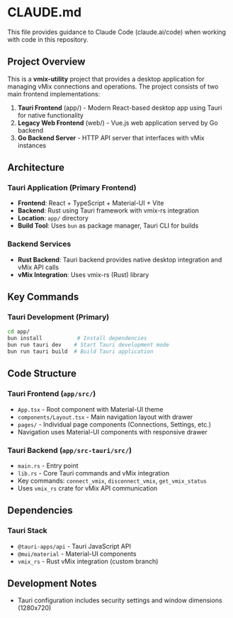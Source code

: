 # CLAUDE.md

This file provides guidance to Claude Code (claude.ai/code) when working with code in this repository.

## Project Overview

This is a **vmix-utility** project that provides a desktop application for managing vMix connections and operations. The project consists of two main frontend implementations:

1. **Tauri Frontend** (app/) - Modern React-based desktop app using Tauri for native functionality
2. **Legacy Web Frontend** (web/) - Vue.js web application served by Go backend
3. **Go Backend Server** - HTTP API server that interfaces with vMix instances

## Architecture

### Tauri Application (Primary Frontend)
- **Frontend**: React + TypeScript + Material-UI + Vite
- **Backend**: Rust using Tauri framework with vmix-rs integration
- **Location**: `app/` directory
- **Build Tool**: Uses `bun` as package manager, Tauri CLI for builds


### Backend Services
- **Rust Backend**: Tauri backend provides native desktop integration and vMix API calls
- **vMix Integration**: Uses vmix-rs (Rust) library

## Key Commands

### Tauri Development (Primary)
```bash
cd app/
bun install           # Install dependencies
bun run tauri dev    # Start Tauri development mode
bun run tauri build  # Build Tauri application
```


## Code Structure

### Tauri Frontend (`app/src/`)
- `App.tsx` - Root component with Material-UI theme
- `components/Layout.tsx` - Main navigation layout with drawer
- `pages/` - Individual page components (Connections, Settings, etc.)
- Navigation uses Material-UI components with responsive drawer

### Tauri Backend (`app/src-tauri/src/`)
- `main.rs` - Entry point
- `lib.rs` - Core Tauri commands and vMix integration
- Key commands: `connect_vmix`, `disconnect_vmix`, `get_vmix_status`
- Uses `vmix_rs` crate for vMix API communication

## Dependencies

### Tauri Stack
- `@tauri-apps/api` - Tauri JavaScript API
- `@mui/material` - Material-UI components
- `vmix_rs` - Rust vMix integration (custom branch)


## Development Notes

- Tauri configuration includes security settings and window dimensions (1280x720)